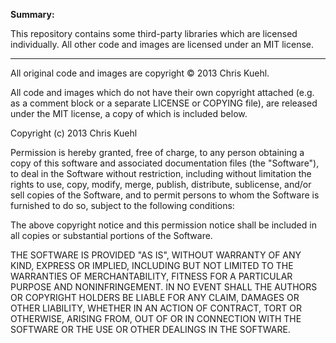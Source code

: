**Summary:**

This repository contains some third-party libraries which are licensed
individually. All other code and images are licensed under an MIT license.                              

* * *

All original code and images are copyright &copy; 2013 Chris Kuehl.

All code and images which do not have their own copyright attached (e.g. as
a comment block or a separate LICENSE or COPYING file), are released under
the MIT license, a copy of which is included below.


Copyright (c) 2013 Chris Kuehl

Permission is hereby granted, free of charge, to any person obtaining a copy
of this software and associated documentation files (the "Software"), to deal
in the Software without restriction, including without limitation the rights
to use, copy, modify, merge, publish, distribute, sublicense, and/or sell
copies of the Software, and to permit persons to whom the Software is
furnished to do so, subject to the following conditions:

The above copyright notice and this permission notice shall be included in all
copies or substantial portions of the Software.

THE SOFTWARE IS PROVIDED "AS IS", WITHOUT WARRANTY OF ANY KIND, EXPRESS OR
IMPLIED, INCLUDING BUT NOT LIMITED TO THE WARRANTIES OF MERCHANTABILITY,
FITNESS FOR A PARTICULAR PURPOSE AND NONINFRINGEMENT. IN NO EVENT SHALL THE
AUTHORS OR COPYRIGHT HOLDERS BE LIABLE FOR ANY CLAIM, DAMAGES OR OTHER
LIABILITY, WHETHER IN AN ACTION OF CONTRACT, TORT OR OTHERWISE, ARISING FROM,
OUT OF OR IN CONNECTION WITH THE SOFTWARE OR THE USE OR OTHER DEALINGS IN THE
SOFTWARE.

